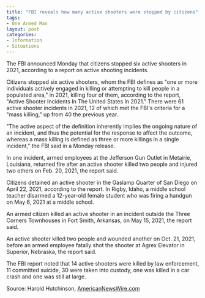 ```yaml
---
title: "FBI reveals how many active shooters were stopped by citizens"
tags:
- One Armed Man
layout: post
categories:
- Information
- Situations
---
```


The FBI announced Monday that citizens stopped six active shooters in 2021, according to a report on active shooting incidents.

Citizens stopped six active shooters, whom the FBI defines as "one or more individuals actively engaged in killing or attempting to kill people in a populated area," in 2021, killing four of them, according to the report, "Active Shooter Incidents In The United States In 2021." There were 61 active shooter incidents in 2021, 12 of which met the FBI's criteria for a "mass killing," up from 40 the previous year.

"The active aspect of the definition inherently implies the ongoing nature of an incident, and thus the potential for the response to affect the outcome, whereas a mass killing is defined as three or more killings in a single incident," the FBI said in a Monday release.

In one incident, armed employees at the Jefferson Gun Outlet in Metairie, Louisiana, returned fire after an active shooter killed two people and injured two others on Feb. 20, 2021, the report said.

Citizens detained an active shooter in the Gaslamp Quarter of San Diego on April 22, 2021, according to the report. In Rigby, Idaho, a middle school teacher disarmed a 12-year-old female student who was firing a handgun on May 6, 2021 at a middle school.

An armed citizen killed an active shooter in an incident outside the Three Corners Townhouses in Fort Smith, Arkansas, on May 15, 2021, the report said.

An active shooter killed two people and wounded another on Oct. 21, 2021, before an armed employee fatally shot the shooter at Agrex Elevator in Superior, Nebraska, the report said.

The FBI report noted that 14 active shooters were killed by law enforcement, 11 committed suicide, 30 were taken into custody, one was killed in a car crash and one was still at large.

Source: Harold Hutchinson, [AmericanNewsWire.com](https://americanwirenews.com/fbi-reveals-how-many-active-shooters-were-stopped-by-citizens/)